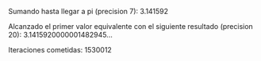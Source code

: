 Sumando hasta llegar a pi (precision 7): 3.141592

Alcanzado el primer valor equivalente con el siguiente resultado (precision 20): 3.1415920000001482945...

Iteraciones cometidas: 1530012
